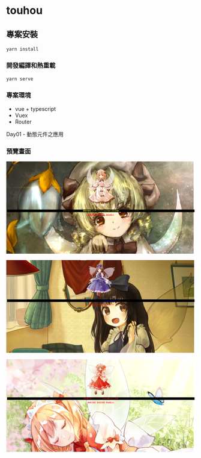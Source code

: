 # touhou

## 專案安裝

```
yarn install
```

### 開發編譯和熱重載

```
yarn serve
```

### 專案環境
- vue + typescript
- Vuex
- Router

Day01 - 動態元件之應用

### 預覽畫面

![image](public/image/Preview/2021-10-26_015818.png)


![image](public/image/Preview/2021-10-26_015832.png)


![image](public/image/Preview/2021-10-26_015846.png)
